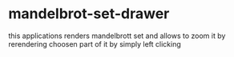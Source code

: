 # mandelbrot-set-drawer

this applications renders mandelbrott set and allows to zoom it by rerendering choosen part of it by simply left clicking
